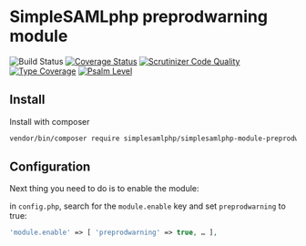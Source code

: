 # SimpleSAMLphp preprodwarning module

![Build Status](https://github.com/simplesamlphp/simplesamlphp-module-preprodwarning/actions/workflows/php.yml/badge.svg)
[![Coverage Status](https://codecov.io/gh/simplesamlphp/simplesamlphp-module-preprodwarning/branch/master/graph/badge.svg)](https://codecov.io/gh/simplesamlphp/simplesamlphp-module-preprodwarning)
[![Scrutinizer Code Quality](https://scrutinizer-ci.com/g/simplesamlphp/simplesamlphp-module-preprodwarning/badges/quality-score.png?b=master)](https://scrutinizer-ci.com/g/simplesamlphp/simplesamlphp-module-preprodwarning/?branch=master)
[![Type Coverage](https://shepherd.dev/github/simplesamlphp/simplesamlphp-module-preprodwarning/coverage.svg)](https://shepherd.dev/github/simplesamlphp/simplesamlphp-module-preprodwarning)
[![Psalm Level](https://shepherd.dev/github/simplesamlphp/simplesamlphp-module-preprodwarning/level.svg)](https://shepherd.dev/github/simplesamlphp/simplesamlphp-module-preprodwarning)

## Install

Install with composer

```bash
vendor/bin/composer require simplesamlphp/simplesamlphp-module-preprodwarning
```

## Configuration

Next thing you need to do is to enable the module:

in `config.php`, search for the `module.enable` key and set `preprodwarning` to true:

```php
'module.enable' => [ 'preprodwarning' => true, … ],
```
